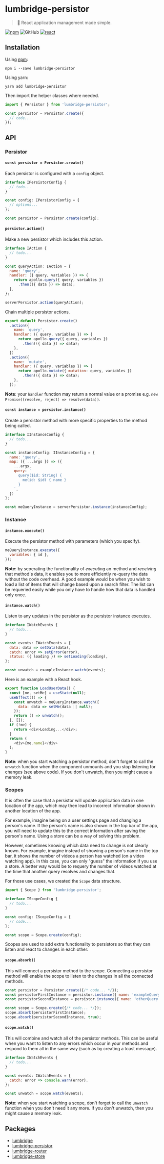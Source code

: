 # lumbridge-persistor

> 🏰 React application management made simple.

[![npm](https://img.shields.io/npm/v/lumbridge.svg)](https://www.npmjs.com/package/lumbridge) ![GitHub](https://img.shields.io/github/license/mashape/apistatus.svg) [![react](https://img.shields.io/badge/framework-react-blue.svg)](https://github.com/facebook/react)

## Installation

Using [npm](https://www.npmjs.com/package/lumbridge-persistor):

```shell
npm i --save lumbridge-persistor
```

Using yarn:

```shell
yarn add lumbridge-persistor
```

Then import the helper classes where needed.

```js
import { Persistor } from 'lumbridge-persistor';

const persistor = Persistor.create({
  // code...
});
```

## API

### Persistor

#### `const persistor = Persistor.create()`

Each persistor is configured with a `config` object.

```js
interface IPersistorConfig {
  // todo...
}

const config: IPersistorConfig = {
  // options...
};

const persistor = Persistor.create(config);
```

#### `persistor.action()`

Make a new persistor which includes this action.

```js
interface IAction {
  // todo...
}

const queryAction: IAction = {
  name: 'query',
  handler: ({ query, variables }) => {
    return apollo.query({ query, variables })
      .then(({ data }) => data);
  },
};

serverPersistor.action(queryAction);
```

Chain multiple persistor actions.

```js
export default Persistor.create()
  .action({
    name: 'query',
    handler: ({ query, variables }) => {
      return apollo.query({ query, variables })
        .then(({ data }) => data);
    },
  })
  .action({
    name: 'mutate',
    handler: ({ query, variables }) => {
      return apollo.mutate({ mutation: query, variables })
        .then(({ data }) => data);
    },
  });
```

**Note:** your `handler` function may return a normal value or a promise e.g. `new Promise((resolve, reject) => resolve(data))`.

#### `const instance = persistor.instance()`

Create a persistor method with more specific properties to the method being called.

```js
interface IInstanceConfig {
  // todo...
}

const instanceConfig: IInstanceConfig = {
  name: 'query',
  map: ({ ...args }) => ({
    ...args,
    query: `
      query($id: String) {
        me(id: $id) { name }
      }
    `,
  })
};

const meQueryInstance = serverPersistor.instance(instanceConfig);
```

### Instance

#### `instance.execute()`

Execute the persistor method with parameters (which you specify).

```js
meQueryInstance.execute({
  variables: { id },
});
```

**Note:** by seperating the functionality of *executing* an method and *receiving* that method's data, it enables you to more efficiently re-query the data without the code overhead. A good example would be when you wish to load a list of items that will change based upon a search filter. The list can be requeried easily while you only have to handle how that data is handled only once.

#### `instance.watch()`

Listen to any updates in the persistor as the persistor instance executes.

```js
interface IWatchEvents {
  // todo...
}

const events: IWatchEvents = {
  data: data => setData(data),
  catch: error => setError(error),
  status: ({ loading }) => setLoading(loading),
};

const unwatch = exampleInstance.watch(events);
```

Here is an example with a React hook.

```js
export function LoadUserData() {
  const [me, setMe] = useState(null);
  useEffect(() => {
    const unwatch = meQueryInstance.watch({
      data: data => setMe(data || null);
    });
    return () => unwatch();
  }, []);
  if (!me) {
    return <div>Loading...</div>;
  }
  return (
    <div>{me.name}</div>
  );
}
```

**Note:** when you start watching a persistor method, don't forget to call the `unwatch` function when the component unmounts and you stop listening for changes (see above code). If you don't unwatch, then you might cause a memory leak.

### Scopes

It is often the case that a persistor will update application data in one location of the app, which may then lead to incorrect information shown in another location of the app.

For example, imagine being on a user settings page and changing a person's name. If the person's name is also shown in the top bar of the app, you will need to update this to the correct information after saving the person's name. Using a store can be a way of solving this problem.

However, sometimes knowing which data need to change is not clearly known. For example, imagine instead of showing a person's name in the top bar, it shows the number of videos a person has watched (on a video watching app). In this case, you can only "guess" the information if you use a store. A better way would be to requery the number of videos watched at the time that another query resolves and changes that.

For those use cases, we created the `Scope` data structure.

```js
import { Scope } from 'lumbridge-persistor';

interface IScopeConfig {
  // todo...
}

const config: IScopeConfig = {
  // code...
};

const scope = Scope.create(config);
```

Scopes are used to add extra functionality to persistors so that they can listen and react to changes in each other.

#### `scope.absorb()`

This will connect a persistor method to the scope. Connecting a persistor method will enable the scope to listen to the changes in all the connected methods.

```js
const persistor = Persistor.create({/* code... */});
const persistorFirstInstance = persistor.instance({ name: 'exampleQuery' });
const persistorSecondInstance = persistor.instance({ name: 'otherQuery' });

const scope = Scope.create({/* code... */});
scope.absorb(persistorFirstInstance);
scope.absorb(persistorSecondInstance, true);
```

#### `scope.watch()`

This will combine and watch all of the persistor methods. This can be useful when you want to listen to any errors which occur in your methods and respond to them all in the same way (such as by creating a toast message).

```js
interface IWatchEvents {
  // todo...
}

const events: IWatchEvents = {
  catch: error => console.warn(error),
};

const unwatch = scope.watch(events);
```

**Note:** when you start watching a scope, don't forget to call the `unwatch` function when you don't need it any more. If you don't unwatch, then you might cause a memory leak.

## Packages

- [lumbridge](https://github.com/jackrobertscott/lumbridge/tree/master/packages/lumbridge)
- [lumbridge-persistor](https://github.com/jackrobertscott/lumbridge/tree/master/packages/lumbridge-persistor)
- [lumbridge-router](https://github.com/jackrobertscott/lumbridge/tree/master/packages/lumbridge-router)
- [lumbridge-store](https://github.com/jackrobertscott/lumbridge/tree/master/packages/lumbridge-store)
